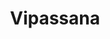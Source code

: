 ---
layout: SeminarLayout
title: 'Vipassana'
startDate: '20.06.2020'
endDate: '28.06.2020'
descriptionShort: 'Die von Sayadaw U Indaka gelehrte Meditation ist die Vipassana Meditation oder Einsichtsmeditation auf der Grundlage des Satipatthana-Suttas und der Mahasi Sayadaw Methode.'
description: 'Die Meditierenden praktizieren abwechselnd Sitz- und Gehmeditation, die übrige Zeit gilt dem achtsamen Ausführen aller täglichen Verrichtungen wie Aufstehen, Waschen, Ankleiden, Essen, Duschen, etc. Es wird sehr großer Wert auf die Entfaltung einer steten und ununterbrochenen Achtsamkeit bei allen Tätigkeiten gelegt! Der Kurs findet im Schweigen statt. Sayadaw unterrichtet auf Burmesisch und wird von Ariya B. Baumann ins Deutsche übersetzt.
Anmeldegebühr = Stornogebühr: 130 €'
honorar: 'Dana (auf freiwilliger Basis)'
kursgebuehr: '130 €'
unterkunft: '320 €, Aufpreis bei Einzelzimmer'
dozentenbeschreibung: '**Sayadaw U Indaka** ist der Abt der Chanmyay Myaing Meditationszentren in Yangon und Pyin Oo Lwin (Burma). In seinen Jahren als Novize und junger Mönch studierte er die buddhistischen Schriften unter dem berühmten Gelehrten Mahāgandhayon Sayadaw in Amarapura u.a. Nachdem er die Studien abgeschlossen hatte, unterrichtete er für mehrere Jahre an verschiedenen Klöstern in Mandalay. Später praktizierte er Vipassana Meditation unter der Führung des Ehrwürdigen Sayadaw U Janaka, der ihn zum Meditationslehrer in seinem Meditationszentrum ernannte. Sayadaw U Indaka lehrte dort für einige Jahre, bevor er 2005 sein eigenes Meditationszentrum gründete. In den Chanmyay Myaing Meditationszentren begleitet Sayadaw U Indaka sowohl burmesische als auch ausländische Meditierende in der Vipassana und Metta Meditation. Er unterrichtet regelmässig in Malaysia und Singapur. Einige seiner Bücher sind auf Englisch bzw. Deutsch übersetzt worden, z.B. Metta als Grundlage der Vipassana Meditation (Michael Zeh Verlag) und Bojjhanga – das Heilmittel, das alle Krankheiten zum Verschwinden bringt.'
website: 'Sayadaw U Indaka'
websiteUrl: 'http://www.meditation-in-burma.com'
performers: 'Sayadaw U Indaka'
---